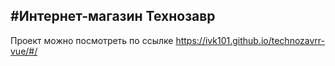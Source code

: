 #Интернет-магазин Технозавр
---
Проект можно посмотреть по ссылке https://ivk101.github.io/technozavrr-vue/#/
